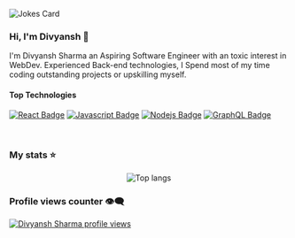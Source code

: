 <!-- Markdown -->

![Jokes Card](https://readme-jokes.vercel.app/api?hideBorder)

### Hi, I'm Divyansh 👋

I'm Divyansh Sharma an Aspiring Software Engineer with an toxic interest in WebDev. Experienced Back-end technologies, I Spend most of my time coding outstanding projects or upskilling myself.

#### Top Technologies

[![React Badge](https://img.shields.io/badge/-React-61DBFB?style=for-the-badge&labelColor=black&logo=react&logoColor=61DBFB)](#) [![Javascript Badge](https://img.shields.io/badge/-Javascript-F0DB4F?style=for-the-badge&labelColor=black&logo=javascript&logoColor=F0DB4F)](#) [![Nodejs Badge](https://img.shields.io/badge/-Nodejs-3C873A?style=for-the-badge&labelColor=black&logo=node.js&logoColor=3C873A)](#) [![GraphQL Badge](https://img.shields.io/badge/-GraphQl-e535ab?style=for-the-badge&labelColor=black&logo=node.js&logoColor=e535ab)](#)


<br/>

### My stats ⭐


<div align="center">
 <!-- <img alt="Divyansh GitHub stats" src="https://github-readme-stats-rouge-theta-27.vercel.app//api?username=Builder-Byte&show_icons=true&theme=transparent&include_all_commits=true&count_private=true&hide=stars&hide_rank=false"/> 
<br/> <br/> -->
<img alt="Top langs" src="https://github-readme-stats.vercel.app/api/top-langs/?username=Builder-Byte&layout=compact&&langs_count=8&theme=transparent"/>
</div>

### Profile views counter 👁️‍🗨️
[![Divyansh Sharma profile views](https://u8views.com/api/v1/github/profiles/170077491/views/day-week-month-total-count.svg)](https://u8views.com/github/Builder-Byte)
